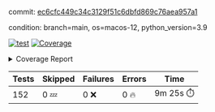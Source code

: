 commit: [ec6cfc449c34c3129f51c6dbfd869c76aea957a1](https://github.com/rcmdnk/homebrew-file/tree/ec6cfc449c34c3129f51c6dbfd869c76aea957a1)

condition: branch=main, os=macos-12, python_version=3.9

[![test](https://github.com/rcmdnk/homebrew-file/actions/workflows/test.yml/badge.svg)](https://github.com/rcmdnk/homebrew-file/actions/runs/5570711206)
<a href="https://github.com/rcmdnk/homebrew-file/blob/ec6cfc449c34c3129f51c6dbfd869c76aea957a1/README.md"><img alt="Coverage" src="https://img.shields.io/badge/Coverage-54%25-orange.svg" /></a><details><summary>Coverage Report </summary><table><tr><th>File</th><th>Stmts</th><th>Miss</th><th>Cover</th><th>Missing</th></tr><tbody><tr><td colspan="5"><b>bin</b></td></tr><tr><td>&nbsp; &nbsp;<a href="https://github.com/rcmdnk/homebrew-file/blob/ec6cfc449c34c3129f51c6dbfd869c76aea957a1/bin/brew-file">brew-file</a></td><td>1881</td><td>860</td><td>54%</td><td><a href="https://github.com/rcmdnk/homebrew-file/blob/ec6cfc449c34c3129f51c6dbfd869c76aea957a1/bin/brew-file#L43-L58">43&ndash;58</a>, <a href="https://github.com/rcmdnk/homebrew-file/blob/ec6cfc449c34c3129f51c6dbfd869c76aea957a1/bin/brew-file#L63-L65">63&ndash;65</a>, <a href="https://github.com/rcmdnk/homebrew-file/blob/ec6cfc449c34c3129f51c6dbfd869c76aea957a1/bin/brew-file#L158">158</a>, <a href="https://github.com/rcmdnk/homebrew-file/blob/ec6cfc449c34c3129f51c6dbfd869c76aea957a1/bin/brew-file#L273">273</a>, <a href="https://github.com/rcmdnk/homebrew-file/blob/ec6cfc449c34c3129f51c6dbfd869c76aea957a1/bin/brew-file#L292">292</a>, <a href="https://github.com/rcmdnk/homebrew-file/blob/ec6cfc449c34c3129f51c6dbfd869c76aea957a1/bin/brew-file#L357">357</a>, <a href="https://github.com/rcmdnk/homebrew-file/blob/ec6cfc449c34c3129f51c6dbfd869c76aea957a1/bin/brew-file#L360-L363">360&ndash;363</a>, <a href="https://github.com/rcmdnk/homebrew-file/blob/ec6cfc449c34c3129f51c6dbfd869c76aea957a1/bin/brew-file#L377-L382">377&ndash;382</a>, <a href="https://github.com/rcmdnk/homebrew-file/blob/ec6cfc449c34c3129f51c6dbfd869c76aea957a1/bin/brew-file#L420-L425">420&ndash;425</a>, <a href="https://github.com/rcmdnk/homebrew-file/blob/ec6cfc449c34c3129f51c6dbfd869c76aea957a1/bin/brew-file#L436">436</a>, <a href="https://github.com/rcmdnk/homebrew-file/blob/ec6cfc449c34c3129f51c6dbfd869c76aea957a1/bin/brew-file#L641">641</a>, <a href="https://github.com/rcmdnk/homebrew-file/blob/ec6cfc449c34c3129f51c6dbfd869c76aea957a1/bin/brew-file#L643">643</a>, <a href="https://github.com/rcmdnk/homebrew-file/blob/ec6cfc449c34c3129f51c6dbfd869c76aea957a1/bin/brew-file#L645">645</a>, <a href="https://github.com/rcmdnk/homebrew-file/blob/ec6cfc449c34c3129f51c6dbfd869c76aea957a1/bin/brew-file#L662-L666">662&ndash;666</a>, <a href="https://github.com/rcmdnk/homebrew-file/blob/ec6cfc449c34c3129f51c6dbfd869c76aea957a1/bin/brew-file#L679-L684">679&ndash;684</a>, <a href="https://github.com/rcmdnk/homebrew-file/blob/ec6cfc449c34c3129f51c6dbfd869c76aea957a1/bin/brew-file#L694">694</a>, <a href="https://github.com/rcmdnk/homebrew-file/blob/ec6cfc449c34c3129f51c6dbfd869c76aea957a1/bin/brew-file#L710">710</a>, <a href="https://github.com/rcmdnk/homebrew-file/blob/ec6cfc449c34c3129f51c6dbfd869c76aea957a1/bin/brew-file#L714-L718">714&ndash;718</a>, <a href="https://github.com/rcmdnk/homebrew-file/blob/ec6cfc449c34c3129f51c6dbfd869c76aea957a1/bin/brew-file#L736-L750">736&ndash;750</a>, <a href="https://github.com/rcmdnk/homebrew-file/blob/ec6cfc449c34c3129f51c6dbfd869c76aea957a1/bin/brew-file#L843-L858">843&ndash;858</a>, <a href="https://github.com/rcmdnk/homebrew-file/blob/ec6cfc449c34c3129f51c6dbfd869c76aea957a1/bin/brew-file#L886">886</a>, <a href="https://github.com/rcmdnk/homebrew-file/blob/ec6cfc449c34c3129f51c6dbfd869c76aea957a1/bin/brew-file#L897-L898">897&ndash;898</a>, <a href="https://github.com/rcmdnk/homebrew-file/blob/ec6cfc449c34c3129f51c6dbfd869c76aea957a1/bin/brew-file#L906">906</a>, <a href="https://github.com/rcmdnk/homebrew-file/blob/ec6cfc449c34c3129f51c6dbfd869c76aea957a1/bin/brew-file#L919-L924">919&ndash;924</a>, <a href="https://github.com/rcmdnk/homebrew-file/blob/ec6cfc449c34c3129f51c6dbfd869c76aea957a1/bin/brew-file#L928-L930">928&ndash;930</a>, <a href="https://github.com/rcmdnk/homebrew-file/blob/ec6cfc449c34c3129f51c6dbfd869c76aea957a1/bin/brew-file#L934-L937">934&ndash;937</a>, <a href="https://github.com/rcmdnk/homebrew-file/blob/ec6cfc449c34c3129f51c6dbfd869c76aea957a1/bin/brew-file#L1032-L1034">1032&ndash;1034</a>, <a href="https://github.com/rcmdnk/homebrew-file/blob/ec6cfc449c34c3129f51c6dbfd869c76aea957a1/bin/brew-file#L1037">1037</a>, <a href="https://github.com/rcmdnk/homebrew-file/blob/ec6cfc449c34c3129f51c6dbfd869c76aea957a1/bin/brew-file#L1043">1043</a>, <a href="https://github.com/rcmdnk/homebrew-file/blob/ec6cfc449c34c3129f51c6dbfd869c76aea957a1/bin/brew-file#L1063-L1066">1063&ndash;1066</a>, <a href="https://github.com/rcmdnk/homebrew-file/blob/ec6cfc449c34c3129f51c6dbfd869c76aea957a1/bin/brew-file#L1128">1128</a>, <a href="https://github.com/rcmdnk/homebrew-file/blob/ec6cfc449c34c3129f51c6dbfd869c76aea957a1/bin/brew-file#L1157">1157</a>, <a href="https://github.com/rcmdnk/homebrew-file/blob/ec6cfc449c34c3129f51c6dbfd869c76aea957a1/bin/brew-file#L1190">1190</a>, <a href="https://github.com/rcmdnk/homebrew-file/blob/ec6cfc449c34c3129f51c6dbfd869c76aea957a1/bin/brew-file#L1193">1193</a>, <a href="https://github.com/rcmdnk/homebrew-file/blob/ec6cfc449c34c3129f51c6dbfd869c76aea957a1/bin/brew-file#L1205">1205</a>, <a href="https://github.com/rcmdnk/homebrew-file/blob/ec6cfc449c34c3129f51c6dbfd869c76aea957a1/bin/brew-file#L1207">1207</a>, <a href="https://github.com/rcmdnk/homebrew-file/blob/ec6cfc449c34c3129f51c6dbfd869c76aea957a1/bin/brew-file#L1238">1238</a>, <a href="https://github.com/rcmdnk/homebrew-file/blob/ec6cfc449c34c3129f51c6dbfd869c76aea957a1/bin/brew-file#L1242">1242</a>, <a href="https://github.com/rcmdnk/homebrew-file/blob/ec6cfc449c34c3129f51c6dbfd869c76aea957a1/bin/brew-file#L1246-L1249">1246&ndash;1249</a>, <a href="https://github.com/rcmdnk/homebrew-file/blob/ec6cfc449c34c3129f51c6dbfd869c76aea957a1/bin/brew-file#L1251-L1254">1251&ndash;1254</a>, <a href="https://github.com/rcmdnk/homebrew-file/blob/ec6cfc449c34c3129f51c6dbfd869c76aea957a1/bin/brew-file#L1283-L1297">1283&ndash;1297</a>, <a href="https://github.com/rcmdnk/homebrew-file/blob/ec6cfc449c34c3129f51c6dbfd869c76aea957a1/bin/brew-file#L1302-L1305">1302&ndash;1305</a>, <a href="https://github.com/rcmdnk/homebrew-file/blob/ec6cfc449c34c3129f51c6dbfd869c76aea957a1/bin/brew-file#L1308-L1314">1308&ndash;1314</a>, <a href="https://github.com/rcmdnk/homebrew-file/blob/ec6cfc449c34c3129f51c6dbfd869c76aea957a1/bin/brew-file#L1319">1319</a>, <a href="https://github.com/rcmdnk/homebrew-file/blob/ec6cfc449c34c3129f51c6dbfd869c76aea957a1/bin/brew-file#L1327">1327</a>, <a href="https://github.com/rcmdnk/homebrew-file/blob/ec6cfc449c34c3129f51c6dbfd869c76aea957a1/bin/brew-file#L1333-L1338">1333&ndash;1338</a>, <a href="https://github.com/rcmdnk/homebrew-file/blob/ec6cfc449c34c3129f51c6dbfd869c76aea957a1/bin/brew-file#L1349-L1371">1349&ndash;1371</a>, <a href="https://github.com/rcmdnk/homebrew-file/blob/ec6cfc449c34c3129f51c6dbfd869c76aea957a1/bin/brew-file#L1399">1399</a>, <a href="https://github.com/rcmdnk/homebrew-file/blob/ec6cfc449c34c3129f51c6dbfd869c76aea957a1/bin/brew-file#L1415-L1422">1415&ndash;1422</a>, <a href="https://github.com/rcmdnk/homebrew-file/blob/ec6cfc449c34c3129f51c6dbfd869c76aea957a1/bin/brew-file#L1427-L1443">1427&ndash;1443</a>, <a href="https://github.com/rcmdnk/homebrew-file/blob/ec6cfc449c34c3129f51c6dbfd869c76aea957a1/bin/brew-file#L1448-L1452">1448&ndash;1452</a>, <a href="https://github.com/rcmdnk/homebrew-file/blob/ec6cfc449c34c3129f51c6dbfd869c76aea957a1/bin/brew-file#L1466-L1513">1466&ndash;1513</a>, <a href="https://github.com/rcmdnk/homebrew-file/blob/ec6cfc449c34c3129f51c6dbfd869c76aea957a1/bin/brew-file#L1516-L1547">1516&ndash;1547</a>, <a href="https://github.com/rcmdnk/homebrew-file/blob/ec6cfc449c34c3129f51c6dbfd869c76aea957a1/bin/brew-file#L1552-L1586">1552&ndash;1586</a>, <a href="https://github.com/rcmdnk/homebrew-file/blob/ec6cfc449c34c3129f51c6dbfd869c76aea957a1/bin/brew-file#L1591-L1672">1591&ndash;1672</a>, <a href="https://github.com/rcmdnk/homebrew-file/blob/ec6cfc449c34c3129f51c6dbfd869c76aea957a1/bin/brew-file#L1675-L1684">1675&ndash;1684</a>, <a href="https://github.com/rcmdnk/homebrew-file/blob/ec6cfc449c34c3129f51c6dbfd869c76aea957a1/bin/brew-file#L1697">1697</a>, <a href="https://github.com/rcmdnk/homebrew-file/blob/ec6cfc449c34c3129f51c6dbfd869c76aea957a1/bin/brew-file#L1702">1702</a>, <a href="https://github.com/rcmdnk/homebrew-file/blob/ec6cfc449c34c3129f51c6dbfd869c76aea957a1/bin/brew-file#L1707-L1746">1707&ndash;1746</a>, <a href="https://github.com/rcmdnk/homebrew-file/blob/ec6cfc449c34c3129f51c6dbfd869c76aea957a1/bin/brew-file#L1750-L1859">1750&ndash;1859</a>, <a href="https://github.com/rcmdnk/homebrew-file/blob/ec6cfc449c34c3129f51c6dbfd869c76aea957a1/bin/brew-file#L1869-L1881">1869&ndash;1881</a>, <a href="https://github.com/rcmdnk/homebrew-file/blob/ec6cfc449c34c3129f51c6dbfd869c76aea957a1/bin/brew-file#L1885">1885</a>, <a href="https://github.com/rcmdnk/homebrew-file/blob/ec6cfc449c34c3129f51c6dbfd869c76aea957a1/bin/brew-file#L1894-L1972">1894&ndash;1972</a>, <a href="https://github.com/rcmdnk/homebrew-file/blob/ec6cfc449c34c3129f51c6dbfd869c76aea957a1/bin/brew-file#L1980-L2025">1980&ndash;2025</a>, <a href="https://github.com/rcmdnk/homebrew-file/blob/ec6cfc449c34c3129f51c6dbfd869c76aea957a1/bin/brew-file#L2028-L2035">2028&ndash;2035</a>, <a href="https://github.com/rcmdnk/homebrew-file/blob/ec6cfc449c34c3129f51c6dbfd869c76aea957a1/bin/brew-file#L2039-L2040">2039&ndash;2040</a>, <a href="https://github.com/rcmdnk/homebrew-file/blob/ec6cfc449c34c3129f51c6dbfd869c76aea957a1/bin/brew-file#L2045-L2089">2045&ndash;2089</a>, <a href="https://github.com/rcmdnk/homebrew-file/blob/ec6cfc449c34c3129f51c6dbfd869c76aea957a1/bin/brew-file#L2098-L2134">2098&ndash;2134</a>, <a href="https://github.com/rcmdnk/homebrew-file/blob/ec6cfc449c34c3129f51c6dbfd869c76aea957a1/bin/brew-file#L2137-L2143">2137&ndash;2143</a>, <a href="https://github.com/rcmdnk/homebrew-file/blob/ec6cfc449c34c3129f51c6dbfd869c76aea957a1/bin/brew-file#L2147-L2155">2147&ndash;2155</a>, <a href="https://github.com/rcmdnk/homebrew-file/blob/ec6cfc449c34c3129f51c6dbfd869c76aea957a1/bin/brew-file#L2177-L2178">2177&ndash;2178</a>, <a href="https://github.com/rcmdnk/homebrew-file/blob/ec6cfc449c34c3129f51c6dbfd869c76aea957a1/bin/brew-file#L2182">2182</a>, <a href="https://github.com/rcmdnk/homebrew-file/blob/ec6cfc449c34c3129f51c6dbfd869c76aea957a1/bin/brew-file#L2193-L2194">2193&ndash;2194</a>, <a href="https://github.com/rcmdnk/homebrew-file/blob/ec6cfc449c34c3129f51c6dbfd869c76aea957a1/bin/brew-file#L2204-L2373">2204&ndash;2373</a>, <a href="https://github.com/rcmdnk/homebrew-file/blob/ec6cfc449c34c3129f51c6dbfd869c76aea957a1/bin/brew-file#L2379-L2534">2379&ndash;2534</a>, <a href="https://github.com/rcmdnk/homebrew-file/blob/ec6cfc449c34c3129f51c6dbfd869c76aea957a1/bin/brew-file#L2562">2562</a>, <a href="https://github.com/rcmdnk/homebrew-file/blob/ec6cfc449c34c3129f51c6dbfd869c76aea957a1/bin/brew-file#L2587">2587</a>, <a href="https://github.com/rcmdnk/homebrew-file/blob/ec6cfc449c34c3129f51c6dbfd869c76aea957a1/bin/brew-file#L2664">2664</a>, <a href="https://github.com/rcmdnk/homebrew-file/blob/ec6cfc449c34c3129f51c6dbfd869c76aea957a1/bin/brew-file#L2669-L2680">2669&ndash;2680</a>, <a href="https://github.com/rcmdnk/homebrew-file/blob/ec6cfc449c34c3129f51c6dbfd869c76aea957a1/bin/brew-file#L2704-L2712">2704&ndash;2712</a>, <a href="https://github.com/rcmdnk/homebrew-file/blob/ec6cfc449c34c3129f51c6dbfd869c76aea957a1/bin/brew-file#L2729">2729</a>, <a href="https://github.com/rcmdnk/homebrew-file/blob/ec6cfc449c34c3129f51c6dbfd869c76aea957a1/bin/brew-file#L2735">2735</a>, <a href="https://github.com/rcmdnk/homebrew-file/blob/ec6cfc449c34c3129f51c6dbfd869c76aea957a1/bin/brew-file#L2747">2747</a>, <a href="https://github.com/rcmdnk/homebrew-file/blob/ec6cfc449c34c3129f51c6dbfd869c76aea957a1/bin/brew-file#L2763">2763</a>, <a href="https://github.com/rcmdnk/homebrew-file/blob/ec6cfc449c34c3129f51c6dbfd869c76aea957a1/bin/brew-file#L2775">2775</a>, <a href="https://github.com/rcmdnk/homebrew-file/blob/ec6cfc449c34c3129f51c6dbfd869c76aea957a1/bin/brew-file#L2777-L2781">2777&ndash;2781</a>, <a href="https://github.com/rcmdnk/homebrew-file/blob/ec6cfc449c34c3129f51c6dbfd869c76aea957a1/bin/brew-file#L2785-L2788">2785&ndash;2788</a>, <a href="https://github.com/rcmdnk/homebrew-file/blob/ec6cfc449c34c3129f51c6dbfd869c76aea957a1/bin/brew-file#L2791-L2794">2791&ndash;2794</a>, <a href="https://github.com/rcmdnk/homebrew-file/blob/ec6cfc449c34c3129f51c6dbfd869c76aea957a1/bin/brew-file#L2797-L2805">2797&ndash;2805</a>, <a href="https://github.com/rcmdnk/homebrew-file/blob/ec6cfc449c34c3129f51c6dbfd869c76aea957a1/bin/brew-file#L2834-L2841">2834&ndash;2841</a>, <a href="https://github.com/rcmdnk/homebrew-file/blob/ec6cfc449c34c3129f51c6dbfd869c76aea957a1/bin/brew-file#L2852-L2859">2852&ndash;2859</a>, <a href="https://github.com/rcmdnk/homebrew-file/blob/ec6cfc449c34c3129f51c6dbfd869c76aea957a1/bin/brew-file#L2940-L2942">2940&ndash;2942</a>, <a href="https://github.com/rcmdnk/homebrew-file/blob/ec6cfc449c34c3129f51c6dbfd869c76aea957a1/bin/brew-file#L2963">2963</a>, <a href="https://github.com/rcmdnk/homebrew-file/blob/ec6cfc449c34c3129f51c6dbfd869c76aea957a1/bin/brew-file#L2969">2969</a>, <a href="https://github.com/rcmdnk/homebrew-file/blob/ec6cfc449c34c3129f51c6dbfd869c76aea957a1/bin/brew-file#L2980-L3592">2980&ndash;3592</a>, <a href="https://github.com/rcmdnk/homebrew-file/blob/ec6cfc449c34c3129f51c6dbfd869c76aea957a1/bin/brew-file#L3596">3596</a></td></tr><tr><td><b>TOTAL</b></td><td><b>1881</b></td><td><b>860</b></td><td><b>54%</b></td><td>&nbsp;</td></tr></tbody></table></details>

| Tests | Skipped | Failures | Errors | Time |
| ----- | ------- | -------- | -------- | ------------------ |
| 152 | 0 :zzz: | 0 :x: | 0 :fire: | 9m 25s :stopwatch: |

